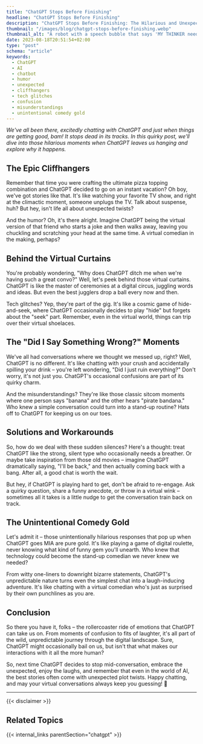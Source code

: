 ```yaml
---
title: "ChatGPT Stops Before Finishing"
headline: "ChatGPT Stops Before Finishing"
description: "ChatGPT Stops Before Finishing: The Hilarious and Unexpected Moments When AI Chatbots Leave Us Hanging"
thumbnail: "/images/blog/chatgpt-stops-before-finishing.webp"
thumbnail_alt: "A robot with a speech bubble that says 'MY THINKER needs TINKER.' The robot is looking at a computer screen."
date: 2023-08-18T20:51:54+02:00
type: "post"
schema: "article"
keywords:
  - ChatGPT
  - AI
  - chatbot
  - humor
  - unexpected
  - cliffhangers
  - tech glitches
  - confusion
  - misunderstandings
  - unintentional comedy gold
---
```


_We've all been there, excitedly chatting with ChatGPT and just when things are getting good, bam! It stops dead in its tracks. In this quirky post, we'll dive into those hilarious moments when ChatGPT leaves us hanging and explore why it happens._

## The Epic Cliffhangers

Remember that time you were crafting the ultimate pizza topping combination and ChatGPT decided to go on an instant vacation? Oh boy, we've got stories like that. It's like watching your favorite TV show, and right at the climactic moment, someone unplugs the TV. Talk about suspense, huh? But hey, isn't life all about unexpected twists?

And the humor? Oh, it's there alright. Imagine ChatGPT being the virtual version of that friend who starts a joke and then walks away, leaving you chuckling and scratching your head at the same time. A virtual comedian in the making, perhaps?

## Behind the Virtual Curtains

You're probably wondering, "Why does ChatGPT ditch me when we're having such a great convo?" Well, let's peek behind those virtual curtains. ChatGPT is like the master of ceremonies at a digital circus, juggling words and ideas. But even the best jugglers drop a ball every now and then.

Tech glitches? Yep, they're part of the gig. It's like a cosmic game of hide-and-seek, where ChatGPT occasionally decides to play "hide" but forgets about the "seek" part. Remember, even in the virtual world, things can trip over their virtual shoelaces.

## The "Did I Say Something Wrong?" Moments

We've all had conversations where we thought we messed up, right? Well, ChatGPT is no different. It's like chatting with your crush and accidentally spilling your drink – you're left wondering, "Did I just ruin everything?" Don't worry, it's not just you. ChatGPT's occasional confusions are part of its quirky charm.

And the misunderstandings? They're like those classic sitcom moments where one person says "banana" and the other hears "pirate bandana." Who knew a simple conversation could turn into a stand-up routine? Hats off to ChatGPT for keeping us on our toes.

## Solutions and Workarounds

So, how do we deal with these sudden silences? Here's a thought: treat ChatGPT like the strong, silent type who occasionally needs a breather. Or maybe take inspiration from those old movies – imagine ChatGPT dramatically saying, "I'll be back," and then actually coming back with a bang. After all, a good chat is worth the wait.

But hey, if ChatGPT is playing hard to get, don't be afraid to re-engage. Ask a quirky question, share a funny anecdote, or throw in a virtual wink – sometimes all it takes is a little nudge to get the conversation train back on track.

## The Unintentional Comedy Gold

Let's admit it – those unintentionally hilarious responses that pop up when ChatGPT goes MIA are pure gold. It's like playing a game of digital roulette, never knowing what kind of funny gem you'll unearth. Who knew that technology could become the stand-up comedian we never knew we needed?

From witty one-liners to downright bizarre statements, ChatGPT's unpredictable nature turns even the simplest chat into a laugh-inducing adventure. It's like chatting with a virtual comedian who's just as surprised by their own punchlines as you are.

## Conclusion

So there you have it, folks – the rollercoaster ride of emotions that ChatGPT can take us on. From moments of confusion to fits of laughter, it's all part of the wild, unpredictable journey through the digital landscape. Sure, ChatGPT might occasionally bail on us, but isn't that what makes our interactions with it all the more human?

So, next time ChatGPT decides to stop mid-conversation, embrace the unexpected, enjoy the laughs, and remember that even in the world of AI, the best stories often come with unexpected plot twists. Happy chatting, and may your virtual conversations always keep you guessing! 🎉

---

{{< disclaimer >}}

## Related Topics

{{< internal_links parentSection="chatgpt" >}}
